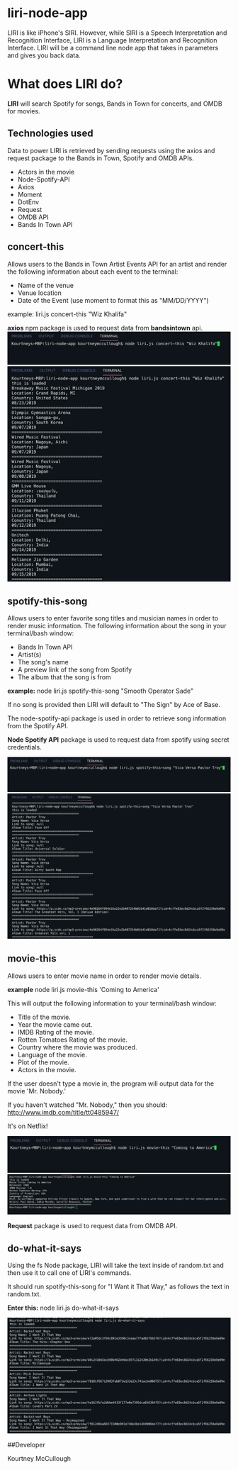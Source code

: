# liri-node-app

LIRI is like iPhone's SIRI. However, while SIRI is a Speech Interpretation and Recognition Interface, LIRI is a Language Interpretation and Recognition Interface. LIRI will be a command line node app that takes in parameters and gives you back data.

# What does LIRI do?

**LIRI** will search Spotify for songs, Bands in Town for concerts, and OMDB for movies.

## Technologies used

Data to power LIRI is retrieved by sending requests using the axios and request package to the Bands in Town, Spotify and OMDB APIs.

- Actors in the movie
- Node-Spotify-API
- Axios
- Moment
- DotEnv
- Request
- OMDB API
- Bands In Town API

## concert-this

Allows users to the Bands in Town Artist Events API for an artist and render the following information about each event to the terminal:

- Name of the venue
- Venue location
- Date of the Event (use moment to format this as "MM/DD/YYYY")

example: liri.js concert-this "Wiz Khalifa"

**axios** npm package is used to request data from **bandsintown** api.
![concert-this request](assets/images/concert1.png)
![concert-this terminal results](assets/images/concert2.png)

## spotify-this-song

Allows users to enter favorite song titles and musician names in order to render music information. The following information about the song in your terminal/bash window:

- Bands In Town API
- Artist(s)
- The song's name
- A preview link of the song from Spotify
- The album that the song is from

**example:** node liri.js spotify-this-song "Smooth Operator Sade"

If no song is provided then LIRI will default to "The Sign" by Ace of Base.

The node-spotify-api package is used in order to retrieve song information from the Spotify API.

**Node Spotify API** package is used to request data from spotify using secret credentials.

![spotify-this-song request](assets/images/spotify1.png)
![spotify-this-song  terminal results](assets/images/spotify2.png)

## movie-this

Allows users to enter movie name in order to render movie details.

**example** node liri.js movie-this 'Coming to America'

This will output the following information to your terminal/bash window:

- Title of the movie.
- Year the movie came out.
- IMDB Rating of the movie.
- Rotten Tomatoes Rating of the movie.
- Country where the movie was produced.
- Language of the movie.
- Plot of the movie.
- Actors in the movie.

If the user doesn't type a movie in, the program will output data for the movie 'Mr. Nobody.'

If you haven't watched "Mr. Nobody," then you should: http://www.imdb.com/title/tt0485947/

It's on Netflix!

![movie-this request](assets/images/movie1.png)
![movie-this terminal results](assets/images/movie2.png)

**Request** package is used to request data from OMDB API.

## do-what-it-says

Using the fs Node package, LIRI will take the text inside of random.txt and then use it to call one of LIRI's commands.

It should run spotify-this-song for "I Want it That Way," as follows the text in random.txt.

**Enter this:** node liri.js do-what-it-says

![do-what-it-says terminal results](assets/images/random2.png)

##Developer

Kourtney McCullough
